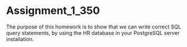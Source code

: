 # Assignment_1_350
The purpose of this homework is to show that we can write correct SQL query
statements, by using the HR database in your PostgreSQL server installation.

